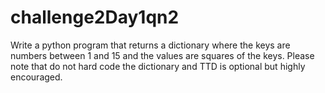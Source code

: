 # challenge2Day1qn2
Write a python program that returns a dictionary where the keys are numbers between 1 and 15 and the values are squares of the keys. Please note that do not hard code the dictionary and TTD is optional but highly encouraged.
